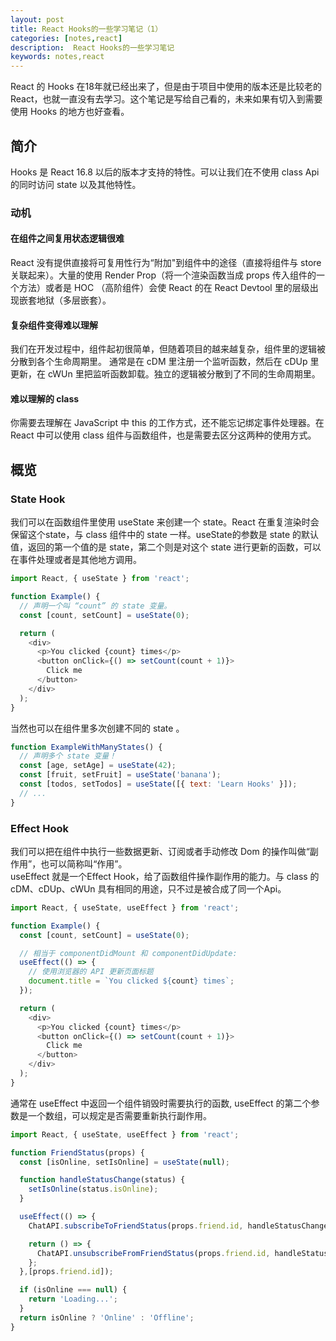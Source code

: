 ```yaml
---  
layout: post  
title: React Hooks的一些学习笔记（1）
categories: [notes,react]  
description:  React Hooks的一些学习笔记  
keywords: notes,react  
---  
```


React 的 Hooks 在18年就已经出来了，但是由于项目中使用的版本还是比较老的 React，也就一直没有去学习。这个笔记是写给自己看的，未来如果有切入到需要使用 Hooks 的地方也好查看。
## 简介
Hooks 是 React 16.8 以后的版本才支持的特性。可以让我们在不使用 class Api 的同时访问 state 以及其他特性。

### 动机

#### 在组件之间复用状态逻辑很难
React 没有提供直接将可复用性行为“附加"到组件中的途径（直接将组件与 store 关联起来）。大量的使用 Render Prop（将一个渲染函数当成 props 传入组件的一个方法）或者是 HOC （高阶组件）会使 React 的在 React Devtool 里的层级出现嵌套地狱（多层嵌套）。

#### 复杂组件变得难以理解
我们在开发过程中，组件起初很简单，但随着项目的越来越复杂，组件里的逻辑被分散到各个生命周期里。
通常是在 cDM 里注册一个监听函数，然后在 cDUp 里更新，在 cWUn 里把监听函数卸载。独立的逻辑被分散到了不同的生命周期里。

#### 难以理解的 class  
你需要去理解在 JavaScript 中 this 的工作方式，还不能忘记绑定事件处理器。在 React 中可以使用 class 组件与函数组件，也是需要去区分这两种的使用方式。

## 概览

### State Hook

我们可以在函数组件里使用 useState 来创建一个 state。React 在重复渲染时会保留这个state，与 class 组件中的 state 一样。useState的参数是 state 的默认值，返回的第一个值的是 state，第二个则是对这个 state 进行更新的函数，可以在事件处理或者是其他地方调用。
```javascript
import React, { useState } from 'react';

function Example() {
  // 声明一个叫 “count” 的 state 变量。
  const [count, setCount] = useState(0);

  return (
    <div>
      <p>You clicked {count} times</p>
      <button onClick={() => setCount(count + 1)}>
        Click me
      </button>
    </div>
  );
}
```

当然也可以在组件里多次创建不同的 state 。
```javascript
function ExampleWithManyStates() {
  // 声明多个 state 变量！
  const [age, setAge] = useState(42);
  const [fruit, setFruit] = useState('banana');
  const [todos, setTodos] = useState([{ text: 'Learn Hooks' }]);
  // ...
}
```

### Effect Hook

我们可以把在组件中执行一些数据更新、订阅或者手动修改 Dom 的操作叫做“副作用”，也可以简称叫“作用”。  
useEffect 就是一个Effect Hook，给了函数组件操作副作用的能力。与 class 的 cDM、cDUp、cWUn 具有相同的用途，只不过是被合成了同一个Api。
```javascript
import React, { useState, useEffect } from 'react';

function Example() {
  const [count, setCount] = useState(0);

  // 相当于 componentDidMount 和 componentDidUpdate:
  useEffect(() => {
    // 使用浏览器的 API 更新页面标题
    document.title = `You clicked ${count} times`;
  });

  return (
    <div>
      <p>You clicked {count} times</p>
      <button onClick={() => setCount(count + 1)}>
        Click me
      </button>
    </div>
  );
}
```
通常在 useEffect 中返回一个组件销毁时需要执行的函数, useEffect 的第二个参数是一个数组，可以规定是否需要重新执行副作用。

```javascript
import React, { useState, useEffect } from 'react';

function FriendStatus(props) {
  const [isOnline, setIsOnline] = useState(null);

  function handleStatusChange(status) {
    setIsOnline(status.isOnline);
  }

  useEffect(() => {
    ChatAPI.subscribeToFriendStatus(props.friend.id, handleStatusChange);

    return () => {
      ChatAPI.unsubscribeFromFriendStatus(props.friend.id, handleStatusChange);
    };
  },[props.friend.id]);

  if (isOnline === null) {
    return 'Loading...';
  }
  return isOnline ? 'Online' : 'Offline';
}
```
